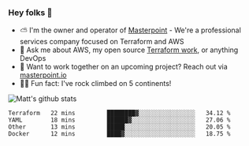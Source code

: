 

### Hey folks 👋

- ⛅️ I'm the owner and operator of [Masterpoint](https://masterpoint.io) - We're a professional services company focused on Terraform and AWS
- 💬 Ask me about AWS, my open source [Terraform work](https://github.com/masterpointio?q=terraform&type=&language=hcl), or anything DevOps
- 🔨 Want to work together on an upcoming project? Reach out via [masterpoint.io](https://masterpoint.io)
- 🧗‍♂️ Fun fact: I've rock climbed on 5 continents! 


![Matt's github stats](https://github-readme-stats.vercel.app/api?username=Gowiem&count_private=true&theme=cobalt&show_icons=true)

<!--START_SECTION:waka-->
```text
Terraform   22 mins         ████████▓░░░░░░░░░░░░░░░░   34.12 % 
YAML        18 mins         ██████▓░░░░░░░░░░░░░░░░░░   27.06 % 
Other       13 mins         █████░░░░░░░░░░░░░░░░░░░░   20.05 % 
Docker      12 mins         ████▓░░░░░░░░░░░░░░░░░░░░   18.75 % 
```
<!--END_SECTION:waka-->
